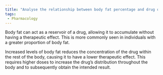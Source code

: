 ```yaml
---
title: "Analyse the relationship between body fat percentage and drug distribution in the body."
tags:
 - Pharmacology
---
```

Body fat can act as a reservoir of a drug, allowing it to accumulate without having a therapeutic effect. This is more commonly seen in individuals with a greater proportion of body fat. 

Increased levels of body fat reduces the concentration of the drug within the rest of the body, causing it to have a lower therapeutic effect. This requires higher doses to increase the drug’s distribution throughout the body and to subsequently obtain the intended result. 
